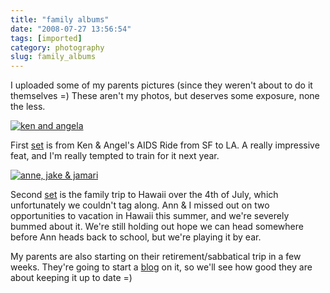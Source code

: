 ```yaml
---
title: "family albums"
date: "2008-07-27 13:56:54"
tags: [imported]
category: photography
slug: family_albums
---
```

	
I uploaded some of my parents pictures (since they weren't about to do it themselves =)  These aren't my photos, but deserves some exposure, none the less.

<a href="http://www.flickr.com/photos/markphilpot/sets/72157606404770745/"><img src="http://farm4.static.flickr.com/3058/2707776768_9db17b6157.jpg?v=0" alt="ken and angela" class="aligncenter" /></a>

First <a href="http://www.flickr.com/photos/markphilpot/sets/72157606404770745/">set</a> is from Ken & Angel's AIDS Ride from SF to LA.  A really impressive feat, and I'm really tempted to train for it next year.

<a href="http://www.flickr.com/photos/markphilpot/sets/72157606405415339/"><img src="http://farm4.static.flickr.com/3039/2707179795_91fef7896a.jpg?v=0" alt="anne, jake & jamari" class="aligncenter"/></a>

Second <a href="http://www.flickr.com/photos/markphilpot/sets/72157606405415339/">set</a> is the family trip to Hawaii over the 4th of July, which unfortunately we couldn't tag along.  Ann & I missed out on two opportunities to vacation in Hawaii this summer, and we're severely bummed about it.  We're still holding out hope we can head somewhere before Ann heads back to school, but we're playing it by ear.

My parents are also starting on their retirement/sabbatical trip in a few weeks.  They're going to start a <a href="http://angelaandken.blogspot.com/">blog</a> on it, so we'll see how good they are about keeping it up to date =)
